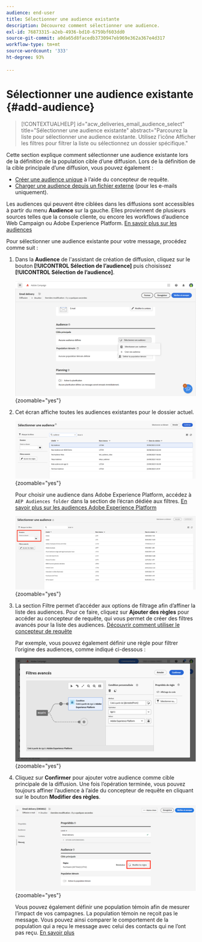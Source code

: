 ```yaml
---
audience: end-user
title: Sélectionner une audience existante
description: Découvrez comment sélectionner une audience.
exl-id: 76873315-a2eb-4936-bd10-6759bf603dd0
source-git-commit: a0da65d8facedb3730947eb969e362a367e4d317
workflow-type: tm+mt
source-wordcount: '333'
ht-degree: 93%

---
```



# Sélectionner une audience existante {#add-audience}

>[!CONTEXTUALHELP]
>id="acw_deliveries_email_audience_select"
>title="Sélectionner une audience existante"
>abstract="Parcourez la liste pour sélectionner une audience existante. Utilisez l&#39;icône Afficher les filtres pour filtrer la liste ou sélectionnez un dossier spécifique."

Cette section explique comment sélectionner une audience existante lors de la définition de la population cible d’une diffusion. Lors de la définition de la cible principale d’une diffusion, vous pouvez également :
* [Créer une audience unique](one-time-audience.md) à l’aide du concepteur de requête.
* [Charger une audience depuis un fichier externe](file-audience.md) (pour les e-mails uniquement).

Les audiences qui peuvent être ciblées dans les diffusions sont accessibles à partir du menu **Audience** sur la gauche. Elles proviennent de plusieurs sources telles que la console cliente, ou encore les workflows d’audience Web Campaign ou Adobe Experience Platform. [En savoir plus sur les audiences](manage-audience.md)

Pour sélectionner une audience existante pour votre message, procédez comme suit :

1. Dans la **Audience** de l&#39;assistant de création de diffusion, cliquez sur le bouton **[!UICONTROL Sélection de l’audience]** puis choisissez **[!UICONTROL Sélection de l’audience]**.

   ![](assets/create-audience.png){zoomable=&quot;yes&quot;}

1. Cet écran affiche toutes les audiences existantes pour le dossier actuel.

   ![](assets/create-audience2.png){zoomable=&quot;yes&quot;}

   Pour choisir une audience dans Adobe Experience Platform, accédez à `AEP Audiences folder` dans la section de l’écran dédiée aux filtres. [En savoir plus sur les audiences Adobe Experience Platform](manage-audience.md#monitor)

   ![](assets/select-audience-folder.png){zoomable=&quot;yes&quot;}

1. La section Filtre permet d’accéder aux options de filtrage afin d’affiner la liste des audiences. Pour ce faire, cliquez sur **Ajouter des règles** pour accéder au concepteur de requête, qui vous permet de créer des filtres avancés pour la liste des audiences. [Découvrir comment utiliser le concepteur de requête](../query/query-modeler-overview.md)

   Par exemple, vous pouvez également définir une règle pour filtrer l’origine des audiences, comme indiqué ci-dessous :

   ![](assets/filter-on-aep-audience.png){zoomable=&quot;yes&quot;}

1. Cliquez sur **Confirmer** pour ajouter votre audience comme cible principale de la diffusion. Une fois l’opération terminée, vous pouvez toujours affiner l’audience à l’aide du concepteur de requête en cliquant sur le bouton **Modifier des règles**.

   ![](assets/refine-audience.png){zoomable=&quot;yes&quot;}

   Vous pouvez également définir une population témoin afin de mesurer l’impact de vos campagnes. La population témoin ne reçoit pas le message. Vous pouvez ainsi comparer le comportement de la population qui a reçu le message avec celui des contacts qui ne l’ont pas reçu. [En savoir plus](control-group.md)

